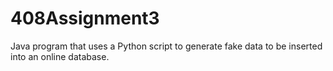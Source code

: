 # 408Assignment3
Java program that uses a Python script to generate fake data to be inserted into an online database.
